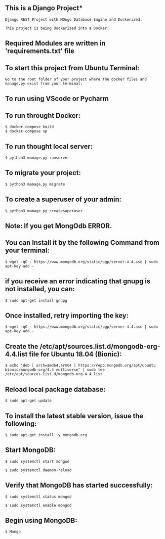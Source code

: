 ## **********This is a Django Project***********

    Django REST Project with MOngo Database Engine and Dockerized.

    This project is being Dockerized into a Docker.


## Required Modules are written in 'requirements.txt' file


## To start this project from Ubuntu Terminal:

    Go to the root folder of your project where the docker files and manage.py exist from your terminal.

## To run using VScode or Pycharm

## To run throught Docker:

    $ docker-compose build
    $ docker-compose up

## To run thought local server:

    $ python3 manage.py runserver

## To migrate your project:

    $ python3 manage.py migrate

## To create a superuser of your admin:

    $ python3 manage.py createsuperuser

## Note: If you get MongOdb ERROR.

## You can Install it by the following Command from your terminal:
    
    $ wget -qO - https://www.mongodb.org/static/pgp/server-4.4.asc | sudo apt-key add -

## if you receive an error indicating that gnupg is not installed, you can:

    $ sudo apt-get install gnupg

## Once installed, retry importing the key:

    $ wget -qO - https://www.mongodb.org/static/pgp/server-4.4.asc | sudo apt-key add -

## Create the /etc/apt/sources.list.d/mongodb-org-4.4.list file for Ubuntu 18.04 (Bionic):

    $ echo "deb [ arch=amd64,arm64 ] https://repo.mongodb.org/apt/ubuntu bionic/mongodb-org/4.4 multiverse" | sudo tee /etc/apt/sources.list.d/mongodb-org-4.4.list

## Reload local package database:

    $ sudo apt-get update

## To install the latest stable version, issue the following:

    $ sudo apt-get install -y mongodb-org

## Start MongoDB:

    $ sudo systemctl start mongod

    $ sudo systemctl daemon-reload

## Verify that MongoDB has started successfully:

    $ sudo systemctl status mongod

    $ sudo systemctl enable mongod
    
## Begin using MongoDB:

    $ Mongo


